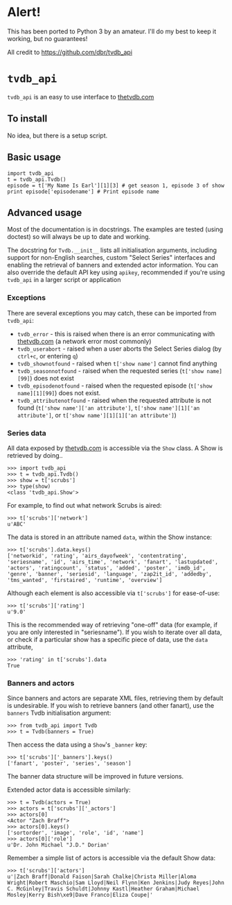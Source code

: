 # Alert!
This has been ported to Python 3 by an amateur. I'll do my best to keep it working, but no guarantees!

All credit to https://github.com/dbr/tvdb_api

# `tvdb_api`

`tvdb_api` is an easy to use interface to [thetvdb.com][tvdb]

## To install

No idea, but there is a setup script.

## Basic usage

    import tvdb_api
    t = tvdb_api.Tvdb()
    episode = t['My Name Is Earl'][1][3] # get season 1, episode 3 of show
    print episode['episodename'] # Print episode name

## Advanced usage

Most of the documentation is in docstrings. The examples are tested (using doctest) so will always be up to date and working.

The docstring for `Tvdb.__init__` lists all initialisation arguments, including support for non-English searches, custom "Select Series" interfaces and enabling the retrieval of banners and extended actor information. You can also override the default API key using `apikey`, recommended if you're using `tvdb_api` in a larger script or application

### Exceptions

There are several exceptions you may catch, these can be imported from `tvdb_api`:

- `tvdb_error` - this is raised when there is an error communicating with [thetvdb.com][tvdb] (a network error most commonly)
- `tvdb_userabort` - raised when a user aborts the Select Series dialog (by `ctrl+c`, or entering `q`)
- `tvdb_shownotfound` - raised when `t['show name']` cannot find anything
- `tvdb_seasonnotfound` - raised when the requested series (`t['show name][99]`) does not exist
- `tvdb_episodenotfound` - raised when the requested episode (`t['show name][1][99]`) does not exist.
- `tvdb_attributenotfound` - raised when the requested attribute is not found (`t['show name']['an attribute']`, `t['show name'][1]['an attribute']`, or ``t['show name'][1][1]['an attribute']``)

### Series data

All data exposed by [thetvdb.com][tvdb] is accessible via the `Show` class. A Show is retrieved by doing..

    >>> import tvdb_api
    >>> t = tvdb_api.Tvdb()
    >>> show = t['scrubs']
    >>> type(show)
    <class 'tvdb_api.Show'>

For example, to find out what network Scrubs is aired:

    >>> t['scrubs']['network']
    u'ABC'

The data is stored in an attribute named `data`, within the Show instance:

    >>> t['scrubs'].data.keys()
    ['networkid', 'rating', 'airs_dayofweek', 'contentrating', 'seriesname', 'id', 'airs_time', 'network', 'fanart', 'lastupdated', 'actors', 'ratingcount', 'status', 'added', 'poster', 'imdb_id', 'genre', 'banner', 'seriesid', 'language', 'zap2it_id', 'addedby', 'tms_wanted', 'firstaired', 'runtime', 'overview']

Although each element is also accessible via `t['scrubs']` for ease-of-use:

    >>> t['scrubs']['rating']
    u'9.0'

This is the recommended way of retrieving "one-off" data (for example, if you are only interested in "seriesname"). If you wish to iterate over all data, or check if a particular show has a specific piece of data, use the `data` attribute,

    >>> 'rating' in t['scrubs'].data
    True

### Banners and actors

Since banners and actors are separate XML files, retrieving them by default is undesirable. If you wish to retrieve banners (and other fanart), use the `banners` Tvdb initialisation argument:

    >>> from tvdb_api import Tvdb
    >>> t = Tvdb(banners = True)

Then access the data using a `Show`'s `_banner` key:

    >>> t['scrubs']['_banners'].keys()
    ['fanart', 'poster', 'series', 'season']

The banner data structure will be improved in future versions.

Extended actor data is accessible similarly:

    >>> t = Tvdb(actors = True)
    >>> actors = t['scrubs']['_actors']
    >>> actors[0]
    <Actor "Zach Braff">
    >>> actors[0].keys()
    ['sortorder', 'image', 'role', 'id', 'name']
    >>> actors[0]['role']
    u'Dr. John Michael "J.D." Dorian'

Remember a simple list of actors is accessible via the default Show data:

    >>> t['scrubs']['actors']
    u'|Zach Braff|Donald Faison|Sarah Chalke|Christa Miller|Aloma Wright|Robert Maschio|Sam Lloyd|Neil Flynn|Ken Jenkins|Judy Reyes|John C. McGinley|Travis Schuldt|Johnny Kastl|Heather Graham|Michael Mosley|Kerry Bish\xe9|Dave Franco|Eliza Coupe|'

[tvdb]: http://thetvdb.com

